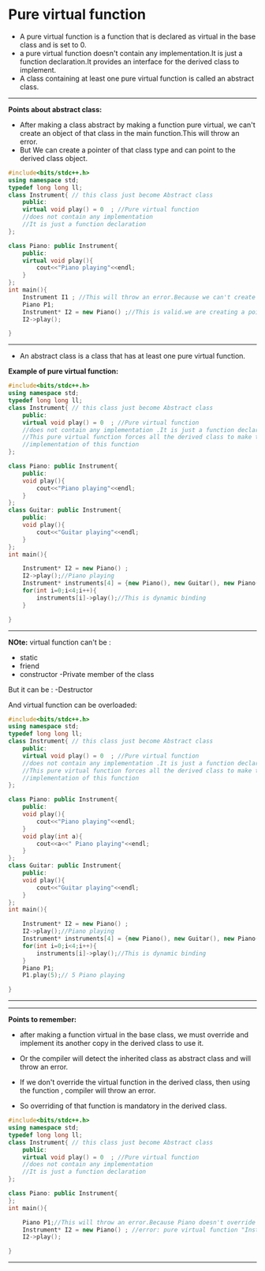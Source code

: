 # **Pure virtual function** 
- A pure virtual function is a function that is declared as virtual in the base class and is set to 0.
- a pure virtual function doesn't contain any implementation.It is just a function declaration.It provides an interface for the derived class to implement.
- A class containing at  least one pure virtual function is called an abstract class.

---
**Points about abstract class:**
- After making a class abstract by making a function pure virtual, we can't create an object of that class in the main function.This will throw an error.
- But We can create a pointer of that class type and can point to the derived class object.

```c++
#include<bits/stdc++.h>
using namespace std;
typedef long long ll;
class Instrument{ // this class just become Abstract class
    public:
    virtual void play() = 0  ; //Pure virtual function
    //does not contain any implementation
    //It is just a function declaration
};

class Piano: public Instrument{
    public:
    virtual void play(){
        cout<<"Piano playing"<<endl;
    }
};
int main(){
    Instrument I1 ; //This will throw an error.Because we can't create an object of abstract class 
    Piano P1;
    Instrument* I2 = new Piano() ;//This is valid.we are creating a pointer of abstract class.
    I2->play();

}
```

---


- An abstract class is a class that has at least one pure virtual function.





**Example of pure virtual function:**

```c++
#include<bits/stdc++.h>
using namespace std;
typedef long long ll;
class Instrument{ // this class just become Abstract class
    public:
    virtual void play() = 0  ; //Pure virtual function
    //does not contain any implementation .It is just a function declaration
    //This pure virtual function forces all the derived class to make their own 
    //implementation of this function
};

class Piano: public Instrument{
    public:
    void play(){
        cout<<"Piano playing"<<endl;
    }
};
class Guitar: public Instrument{
    public:
    void play(){
        cout<<"Guitar playing"<<endl;
    } 
};
int main(){

    Instrument* I2 = new Piano() ;
    I2->play();//Piano playing
    Instrument* instruments[4] = {new Piano(), new Guitar(), new Piano(), new Guitar()} ;
    for(int i=0;i<4;i++){
        instruments[i]->play();//This is dynamic binding
    }

}
```
---
**NOte:**
virtual function can't be :
- static
- friend
- constructor
-Private member of the class

But it can be :
-Destructor

And virtual function can be overloaded:
```c++
#include<bits/stdc++.h>
using namespace std;
typedef long long ll;
class Instrument{ // this class just become Abstract class
    public:
    virtual void play() = 0  ; //Pure virtual function
    //does not contain any implementation .It is just a function declaration
    //This pure virtual function forces all the derived class to make their own 
    //implementation of this function
};

class Piano: public Instrument{
    public:
    void play(){
        cout<<"Piano playing"<<endl;
    }
    void play(int a){
        cout<<a<<" Piano playing"<<endl;
    }
};
class Guitar: public Instrument{
    public:
    void play(){
        cout<<"Guitar playing"<<endl;
    } 
};
int main(){

    Instrument* I2 = new Piano() ;
    I2->play();//Piano playing
    Instrument* instruments[4] = {new Piano(), new Guitar(), new Piano(), new Guitar()} ;
    for(int i=0;i<4;i++){
        instruments[i]->play();//This is dynamic binding
    }
    Piano P1;
    P1.play(5);// 5 Piano playing

}
```
---


---
**Points to remember:**
- after making a function virtual in the base class, we must override and implement its another copy in the derived class to use it.
- Or the compiler will detect the inherited class as abstract class and will throw an error.

- If we don't override the virtual function in the derived class, then using the function , compiler will throw an error.
- So overriding of that function is mandatory in the derived class.

```c++
#include<bits/stdc++.h>
using namespace std;
typedef long long ll;
class Instrument{ // this class just become Abstract class
    public:
    virtual void play() = 0  ; //Pure virtual function
    //does not contain any implementation
    //It is just a function declaration
};

class Piano: public Instrument{
};
int main(){ 

    Piano P1;//This will throw an error.Because Piano doesn't override the play() function .so as it is inherited from base class and become an abstract class, we can't create an object of it.
    Instrument* I2 = new Piano() ; //error: pure virtual function "Instrument::play" has no overrider
    I2->play();

}
```
---
